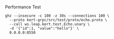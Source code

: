 Performance Test
```shell script
ghz --insecure -c 100 -z 30s --connections 100 \
  --proto kert-grpc/src/test/proto/echo.proto \
  --call ws.leap.kert.test.Echo.unary \
  -d '{"id":1, "value":"hello"}' \
  0.0.0.0:8550
```
